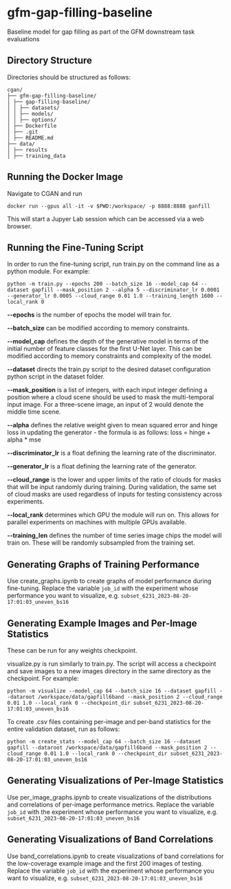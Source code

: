 # gfm-gap-filling-baseline
Baseline model for gap filling as part of the GFM downstream task evaluations

## Directory Structure

Directories should be structured as follows:

```
cgan/
├── gfm-gap-filling-baseline/
│ ├── gap-filling-baseline/
│ │ ├── datasets/
│ │ ├── models/
│ │ ├── options/
│ ├── Dockerfile
│ ├── .git
│ ├── README.md
├── data/
│ ├── results
│ ├── training_data
```

## Running the Docker Image

Navigate to CGAN and run 
```
docker run --gpus all -it -v $PWD:/workspace/ -p 8888:8888 ganfill
```
This will start a Jupyer Lab session which can be accessed via a web browser.

## Running the Fine-Tuning Script

In order to run the fine-tuning script, run train.py on the command line as a python module. For example:

```
python -m train.py --epochs 200 --batch_size 16 --model_cap 64 --dataset gapfill --mask_position 2 --alpha 5 --discriminator_lr 0.0001 --generator_lr 0.0005 --cloud_range 0.01 1.0 --training_length 1600 --local_rank 0
```

**--epochs** is the number of epochs the model will train for.

**--batch_size** can be modified according to memory constraints.

**--model_cap** defines the depth of the generative model in terms of the initial number of feature classes for the first U-Net layer. This can be modified according to memory constraints and complexity of the model.

**--dataset** directs the train.py script to the desired dataset configuration python script in the dataset folder.

**--mask_position** is a list of integers, with each input integer defining a position where a cloud scene should be used to mask the multi-temporal input image. For a three-scene image, an input of 2 would denote the middle time scene. 

**--alpha** defines the relative weight given to mean squared error and hinge loss in updating the generator - the formula is as follows: loss = hinge + alpha * mse

**--discriminator_lr** is a float defining the learning rate of the discriminator.

**--generator_lr** is a float defining the learning rate of the generator.

**--cloud_range** is the lower and upper limits of the ratio of clouds for masks that will be input randomly during training. During validation, the same set of cloud masks are used regardless of inputs for testing consistency across experiments.

**--local_rank** determines which GPU the module will run on. This allows for parallel experiments on machines with multiple GPUs available.

**--training_len** defines the number of time series image chips the model will train on. These will be randomly subsampled from the training set.

## Generating Graphs of Training Performance

Use create_graphs.ipynb to create graphs of model performance during fine-tuning. Replace the variable `job_id` with the experiment whose performance you want to visualize, e.g. `subset_6231_2023-08-20-17:01:03_uneven_bs16`

## Generating Example Images and Per-Image Statistics

These can be run for any weights checkpoint. 

visualize.py is run similarly to train.py. The script will access a checkpoint and save images to a new images directory in the same directory as the checkpoint. For example:

```
python -m visualize --model_cap 64 --batch_size 16 --dataset gapfill --dataroot /workspace/data/gapfill6band --mask_position 2 --cloud_range 0.01 1.0 --local_rank 0 --checkpoint_dir subset_6231_2023-08-20-17:01:03_uneven_bs16
```

To create .csv files containing per-image and per-band statistics for the entire validation dataset, run as follows:

```
python -m create_stats --model_cap 64 --batch_size 16 --dataset gapfill --dataroot /workspace/data/gapfill6band --mask_position 2 --cloud_range 0.01 1.0 --local_rank 0 --checkpoint_dir subset_6231_2023-08-20-17:01:03_uneven_bs16
```

## Generating Visualizations of Per-Image Statistics

Use per_image_graphs.ipynb to create visualizations of the distributions and correlations of per-image performance metrics. Replace the variable `job_id` with the experiment whose performance you want to visualize, e.g. `subset_6231_2023-08-20-17:01:03_uneven_bs16`

## Generating Visualizations of Band Correlations

Use band_correlations.ipynb to create visualizations of band correlations for the low-coverage example image and the first 200 images of testing. Replace the variable `job_id` with the experiment whose performance you want to visualize, e.g. `subset_6231_2023-08-20-17:01:03_uneven_bs16`

